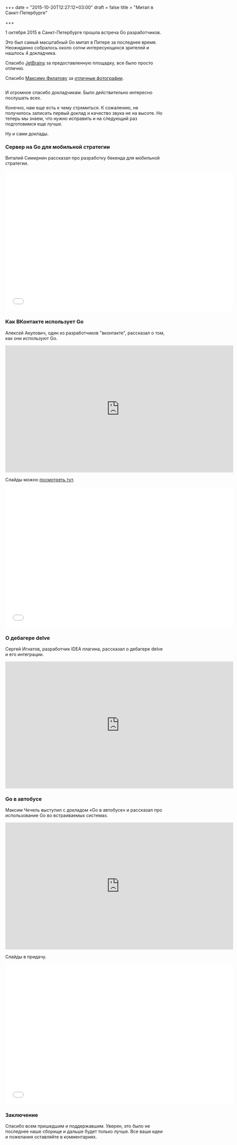 +++
date = "2015-10-20T12:27:12+03:00"
draft = false
title = "Митап в Санкт-Петербурге"

+++

<p>1 октября 2015 в Санкт-Петербурге прошла встреча Go разработчиков.</p>

<p>Это был самый масштабный Go митап в Питере за последнее время. Неожиданно собралось около сотни интересующихся зрителей и нашлось 4 докладчика.</p>

<p>Спасибо <a href="http://jetbrains.ru/">JetBrains</a> за предоставленную площадку, все было просто отлично.</p>

<p>Спасибо <a href="https://plus.google.com/+MaximFilatov/posts">Максиму Филатову</a> за <a href="https://plus.google.com/photos/+MaximFilatov/albums/6207091755737543617">отличные фотографии</a>.</p>

<p><a href="https://plus.google.com/photos/+MaximFilatov/albums/6207091755737543617"><img src="https://dl.dropboxusercontent.com/u/750049/4gophers.com/all.png" alt="" /></a></p>

<p>И огромное спасибо докладчикам. Было действительно интересно послушать всех.</p>

<p>Конечно, нам еще есть к чему стремиться. К сожалению, не получилось записать первый доклад и качество звука не на высоте. Но теперь мы знаем, что нужно исправить и на следующий раз подготовимся еще лучше.</p>

<p>Ну и сами доклады.</p>

<h3>Сервер на Go для мобильной стратегии</h3>

<p>Виталий Симирнин рассказал про разработку бекенда для мобильной стратегии.</p>

<p><iframe src="//www.slideshare.net/slideshow/embed_code/key/ojBRGk3jDhg1f3" width="720" height="443" frameborder="0" marginwidth="0" marginheight="0" scrolling="no" allowfullscreen> </iframe></p>

<h3>Как ВКонтакте использует Go</h3>

<p>Алексей Акулович, один из разработчиков "вконтакте", рассказал о том, как они используют Go.</p>

<p><iframe width="720" height="400" src="https://www.youtube.com/embed/zb-247sLbFo" frameborder="0" allowfullscreen></iframe></p>

<p>Слайды можно <a href="https://ater.me/gomeetup2015/#/">посмотреть тут</a>.</p>

<p><iframe src="//www.slideshare.net/slideshow/embed_code/key/1UTZfqiRpF3w74" width="720" height="443" frameborder="0" marginwidth="0" marginheight="0" scrolling="no" allowfullscreen> </iframe></p>

<h3>О дебагере delve</h3>

<p>Сергей Игнатов, разработчик IDEA плагина, рассказал о дебагере delve и его интеграции.</p>

<p><iframe width="720" height="400" src="https://www.youtube.com/embed/-TDKwIz63GY?list=PLROMWrCaV5YIwb8J-AwgHKQ49oi04vt9b" frameborder="0" allowfullscreen></iframe></p>

<h3>Go в автобусе</h3>

<p>Максим Чечель выступил с докладом «Go в автобусе» и рассказал про использование Go во встраиваемых системах.</p>

<p><iframe width="720" height="400" src="https://www.youtube.com/embed/xO77uboNBGc?list=PLROMWrCaV5YIwb8J-AwgHKQ49oi04vt9b" frameborder="0" allowfullscreen></iframe></p>

<p>Слайды в придачу.</p>

<p><iframe src="//www.slideshare.net/slideshow/embed_code/key/2mu8NMXa0DfjcC" width="720" height="443" frameborder="0" marginwidth="0" marginheight="0" scrolling="no" allowfullscreen> </iframe></p>

<h3>Заключение</h3>

<p>Спасибо всем пришедшим и поддержавшим. Уверен, это было не последнее наше сборище и дальше будет только лучше. Все ваши идеи и пожелания оставляйте в комментариях.</p>
